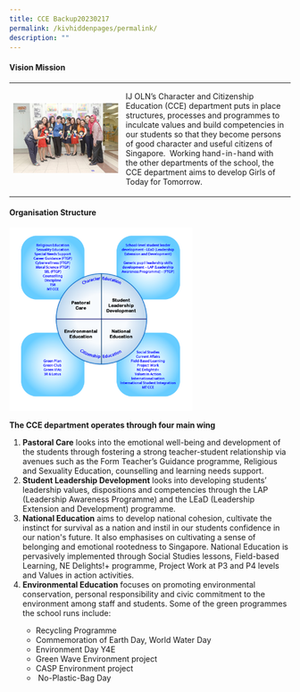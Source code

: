 ```yaml
---
title: CCE Backup20230217
permalink: /kivhiddenpages/permalink/
description: ""
---
```

<h4><strong>Vision Mission</strong></h4>
<table style="border-collapse: collapse; width: 100%;" border="0">
<tbody>
<tr>
<td style="width: 40%;"><img src="/images/cce1.jpg"></td>
<td style="width: 60%;"><p>IJ OLN&rsquo;s Character and Citizenship Education (CCE) department puts in place structures, processes and programmes to inculcate values and build competencies in our students so that they become persons of good character and useful citizens of Singapore.&nbsp; Working hand-in-hand with the other departments of the school, the CCE department aims to develop Girls of Today for Tomorrow.&nbsp;&nbsp;</p></td>
</tr>
</tbody>
</table>
<h4><strong>Organisation Structure</strong></h4>
<img style="width: 65%;" src="/images/cce2.png" />
<p><strong>The CCE department operates through four main wing</strong></p>
<ol>
<li><strong>Pastoral Care</strong>&nbsp;looks into the emotional well-being and development of the students through fostering a strong teacher-student relationship via avenues such as the Form Teacher&rsquo;s Guidance programme, Religious and Sexuality Education, counselling and learning needs support.</li>
<li><strong>Student Leadership Development</strong>&nbsp;looks into developing students&rsquo; leadership values, dispositions and competencies through the LAP (Leadership Awareness Programme) and the LEaD (Leadership Extension and Development) programme.</li>
<li><strong>National Education</strong>&nbsp;aims to develop national cohesion, cultivate the instinct for survival as a nation and instil in our students confidence in our nation's future. It also emphasises on cultivating a sense of belonging and emotional rootedness to Singapore. National Education is pervasively implemented through Social Studies lessons, Field-based Learning, NE Delights!+ programme, Project Work at P3 and P4 levels and Values in action activities.</li>
<li><strong>Environmental Education</strong>&nbsp;focuses on promoting environmental conservation, personal responsibility and civic commitment to the environment among staff and students. Some of the green programmes the school runs include:&nbsp;</li>
</ol>
<ul>
<ul>
<li>Recycling Programme&nbsp;</li>
<li>Commemoration of Earth Day, World Water Day</li>
<li>Environment Day Y4E</li>
<li>Green Wave Environment project</li>
<li>CASP Environment project</li>
<li>&nbsp;No-Plastic-Bag Day</li>
</ul>
</ul>